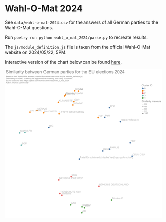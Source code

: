 # Wahl-O-Mat 2024

See `data/wahl-o-mat-2024.csv` for the answers of all German parties to the Wahl-O-Mat questions.

Run `poetry run python wahl_o_mat_2024/parse.py` to recreate results.

The `js/module_definition.js` file is taken from the official Wahl-O-Mat website on 2024/05/22, 5PM.

Interactive version of the chart below can be found [here](https://camminady.dev/elections/elections.html).

![Embedding of parties](analysis/Chart.png)

